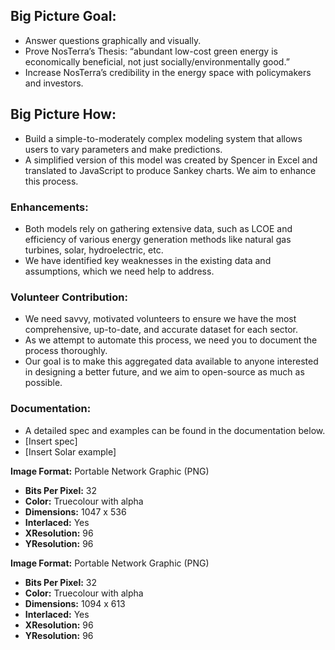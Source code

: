 ## Big Picture Goal:
- Answer questions graphically and visually.
- Prove NosTerra’s Thesis: “abundant low-cost green energy is economically beneficial, not just socially/environmentally good.”
- Increase NosTerra’s credibility in the energy space with policymakers and investors.

## Big Picture How:
- Build a simple-to-moderately complex modeling system that allows users to vary parameters and make predictions.
- A simplified version of this model was created by Spencer in Excel and translated to JavaScript to produce Sankey charts. We aim to enhance this process.

### Enhancements:
- Both models rely on gathering extensive data, such as LCOE and efficiency of various energy generation methods like natural gas turbines, solar, hydroelectric, etc.
- We have identified key weaknesses in the existing data and assumptions, which we need help to address.

### Volunteer Contribution:
- We need savvy, motivated volunteers to ensure we have the most comprehensive, up-to-date, and accurate dataset for each sector.
- As we attempt to automate this process, we need you to document the process thoroughly.
- Our goal is to make this aggregated data available to anyone interested in designing a better future, and we aim to open-source as much as possible.

### Documentation:
- A detailed spec and examples can be found in the documentation below.
- [Insert spec]
- [Insert Solar example]

**Image Format:** Portable Network Graphic (PNG)
- **Bits Per Pixel:** 32
- **Color:** Truecolour with alpha
- **Dimensions:** 1047 x 536
- **Interlaced:** Yes
- **XResolution:** 96
- **YResolution:** 96

**Image Format:** Portable Network Graphic (PNG)
- **Bits Per Pixel:** 32
- **Color:** Truecolour with alpha
- **Dimensions:** 1094 x 613
- **Interlaced:** Yes
- **XResolution:** 96
- **YResolution:** 96
